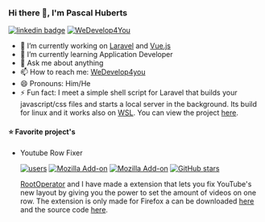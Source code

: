### Hi there 👋, I'm Pascal Huberts

[![linkedin badge](https://img.shields.io/badge/Pascal_Huberts-30302f?style=flat-square&logo=linkedin)](https://www.linkedin.com/in/pascal-huberts-b1a602179/)
[![WeDevelop4You](https://img.shields.io/badge/WeDevelop4You-30302f?style=flat-square&logo=github)](https://github.com/WeDevelop4You)

- 🔭 I’m currently working on [Laravel](https://laravel.com/) and [Vue.js](https://vuejs.org/)
- 🌱 I’m currently learning Application Developer
- 💬 Ask me about anything
- 📫 How to reach me: [WeDevelop4you](https://wedevelop4you.nl/Contact)
- 😄 Pronouns: Him/He
- ⚡ Fun fact: I meet a simple shell script for Laravel that builds your javascript/css files and starts a local server in the background. Its build for linux and it works also on [WSL](https://docs.microsoft.com/en-us/windows/wsl/about). You can view the project [here](https://github.com/L27SlubbyGames/Laravel-Vue-Easy-Run-Script).

#### :star: Favorite project's
- Youtube Row Fixer

  [![users](https://img.shields.io/amo/users/%7B528dea52-7c0b-43a6-b899-85e7952022c3%7D?color=009bff&label=Users&logo=firefox&logoColor=ffffff&style=flat-square)](https://addons.mozilla.org/en-US/firefox/addon/youtube-row-fixer/)
  [![Mozilla Add-on](https://img.shields.io/amo/dw/%7B528dea52-7c0b-43a6-b899-85e7952022c3%7D?color=009bff&label=Downloads&logo=firefox&logoColor=ffffff&style=flat-square)](https://addons.mozilla.org/en-US/firefox/addon/youtube-row-fixer/)
  [![Mozilla Add-on](https://img.shields.io/amo/stars/%7B528dea52-7c0b-43a6-b899-85e7952022c3%7D?color=009bff&label=Reviews&logo=firefox&logoColor=ffffff&style=flat-square)](https://addons.mozilla.org/en-US/firefox/addon/youtube-row-fixer/)
  [![GitHub stars](https://img.shields.io/github/stars/RootOperator/Youtube-row-fixer?color=009bff&label=Stars&logo=github&logoColor=ffffff&style=flat-square)](https://github.com/RootOperator/Youtube-row-fixer)
  
  [RootOperator](https://github.com/RootOperator) and I have made a extension that lets you fix YouTube's new layout by giving you the power to set the amount of videos on one row. The extension is only made for Firefox a can be downloaded [here](https://addons.mozilla.org/en-US/firefox/addon/youtube-row-fixer/) and the source code [here](https://github.com/RootOperator/YouTube-row-fixer).
